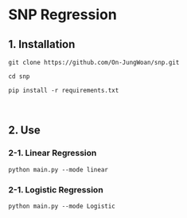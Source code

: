 # SNP Regression
## 1. Installation

```
git clone https://github.com/On-JungWoan/snp.git

cd snp

pip install -r requirements.txt
```

<br>

## 2. Use
### 2-1. Linear Regression

```
python main.py --mode linear
```

### 2-1. Logistic Regression

```
python main.py --mode Logistic
```